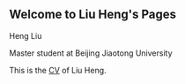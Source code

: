## Welcome to Liu Heng's Pages

Heng Liu  

Master student at Beijing Jiaotong University

This is the [CV](https://github.com/lh1202012/lh1202012.github.io/blob/master/CV_HengLiu.pdf) of Liu Heng.
